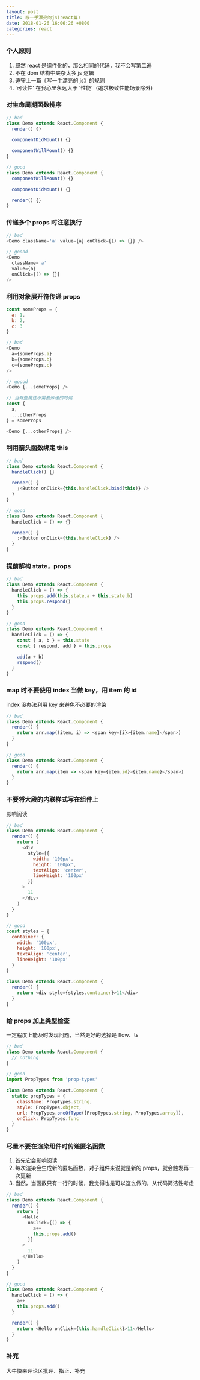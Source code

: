 ```yaml
---
layout: post
title: 写一手漂亮的js(react篇)
date: 2018-01-26 16:06:26 +0800
categories: react
---
```


### 个人原则

1. 既然 react 是组件化的，那么相同的代码，我不会写第二遍
2. 不在 dom 结构中夹杂太多 js 逻辑
3. 遵守上一篇《写一手漂亮的 js》的规则
4. '可读性' 在我心里永远大于 '性能'（追求极致性能场景除外)

### 对生命周期函数排序

```javascript
// bad
class Demo extends React.Component {
  render() {}

  componentDidMount() {}

  componentWillMount() {}
}

// good
class Demo extends React.Component {
  componentWillMount() {}

  componentDidMount() {}

  render() {}
}
```

### 传递多个 props 时注意换行

```javascript
// bad
<Demo className='a' value={a} onClick={() => {}} />

// goood
<Demo
  className='a'
  value={a}
  onClick={() => {}}
/>
```

### 利用对象展开符传递 props

```javascript
const someProps = {
  a: 1,
  b: 2,
  c: 3
}

// bad
<Demo
  a={someProps.a}
  b={someProps.b}
  c={someProps.c}
/>

// goood
<Demo {...someProps} />

// 当有些属性不需要传递的时候
const {
  a,
  ...otherProps
} = someProps

<Demo {...otherProps} />
```

### 利用箭头函数绑定 this

```javascript
// bad
class Demo extends React.Component {
  handleClick() {}

  render() {
    ;<Button onClick={this.handleClick.bind(this)} />
  }
}

// good
class Demo extends React.Component {
  handleClick = () => {}

  render() {
    ;<Button onClick={this.handleClick} />
  }
}
```

### 提前解构 state，props

```javascript
// bad
class Demo extends React.Component {
  handleClick = () => {
    this.props.add(this.state.a + this.state.b)
    this.props.respond()
  }
}

// good
class Demo extends React.Component {
  handleClick = () => {
    const { a, b } = this.state
    const { respond, add } = this.props

    add(a + b)
    respond()
  }
}
```

### map 时不要使用 index 当做 key，用 item 的 id

index 没办法利用 key 来避免不必要的渲染

```javascript
// bad
class Demo extends React.Component {
  render() {
    return arr.map((item, i) => <span key={i}>{item.name}</span>)
  }
}

// good
class Demo extends React.Component {
  render() {
    return arr.map(item => <span key={item.id}>{item.name}</span>)
  }
}
```

### 不要将大段的内联样式写在组件上

影响阅读

```javascript
// bad
class Demo extends React.Component {
  render() {
    return (
      <div
        style={{
          width: '100px',
          height: '100px',
          textAlign: 'center',
          lineHeight: '100px'
        }}
      >
        11
      </div>
    )
  }
}

// good
const styles = {
  container: {
    width: '100px',
    height: '100px',
    textAlign: 'center',
    lineHeight: '100px'
  }
}

class Demo extends React.Component {
  render() {
    return <div style={styles.container}>11</div>
  }
}
```

### 给 props 加上类型检查

一定程度上能及时发现问题，当然更好的选择是 flow、ts

```javascript
// bad
class Demo extends React.Component {
  // nothing
}

// good
import PropTypes from 'prop-types'

class Demo extends React.Component {
  static propTypes = {
    className: PropTypes.string,
    style: PropTypes.object,
    url: PropTypes.oneOfType([PropTypes.string, PropTypes.array]),
    onClick: PropTypes.func
  }
}
```

### 尽量不要在渲染组件时传递匿名函数

1. 首先它会影响阅读
2. 每次渲染会生成新的匿名函数，对子组件来说就是新的 props，就会触发再一次更新
3. 当然，当函数只有一行的时候，我觉得也是可以这么做的，从代码简洁性考虑

```javascript
// bad
class Demo extends React.Component {
  render() {
    return (
      <Hello
        onClick={() => {
          a++
          this.props.add()
        }}
      >
        11
      </Hello>
    )
  }
}

// good
class Demo extends React.Component {
  handleClick = () => {
    a++
    this.props.add()
  }

  render() {
    return <Hello onClick={this.handleClick}>11</Hello>
  }
}
```

### 补充

大牛快来评论区批评、指正、补充
